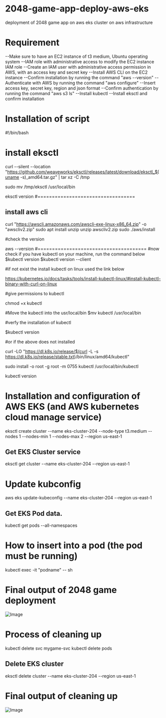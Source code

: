 # 2048-game-app-deploy-aws-eks
deployment of 2048 game app on aws eks cluster on aws infrastructure
# Requirement
--Make sure to have an EC2 instance of t3 medium, Ubuntu operating system
--IAM role with administrative access to modify the EC2 instance IAM role
--Create an IAM user with administrative access permission in AWS, with an access key and secret key
--Install AWS CLI on the EC2 instance
--Confirm installation by running the command "aws --version"
--Authenticate with AWS by running the command "aws configure"
--Insert access key, secret key, region and json format
--Confirm authentication by running the command "aws s3 ls"
--Install kubectl
--Install eksctl and confirm installation
 
 # Installation of script
 #!/bin/bash
# install eksctl

curl --silent --location "https://github.com/weaveworks/eksctl/releases/latest/download/eksctl_$(uname -s)_amd64.tar.gz" | tar xz -C /tmp

sudo mv /tmp/eksctl /usr/local/bin

eksctl version
#==================================
## install aws cli
curl "https://awscli.amazonaws.com/awscli-exe-linux-x86_64.zip" -o "awscliv2.zip" 
sudo apt install unzip 
unzip awscliv2.zip 
sudo ./aws/install

#check the version

aws --version
#======================================
#now check if you have kubectl on your machine, run the command below
$kubectl version
$kubectl version --client

#if not exist the install kubectl on linux used the link below

https://kubernetes.io/docs/tasks/tools/install-kubectl-linux/#install-kubectl-binary-with-curl-on-linux


#give permissions to kubectl

chmod +x kubectl

#Move the kubectl into the usr/local/bin
$mv kubectl /usr/local/bin

#verfy the installation of kubectl

$kubectl version

#or if the above does not installed

curl -LO "https://dl.k8s.io/release/$(curl -L -s https://dl.k8s.io/release/stable.txt)/bin/linux/amd64/kubectl"

sudo install -o root -g root -m 0755 kubectl /usr/local/bin/kubectl

kubectl version

# Installation and configuration of AWS EKS (and AWS kubernetes cloud manage service)
eksctl create cluster --name eks-cluster-204 --node-type t3.medium --nodes 1 --nodes-min 1 --nodes-max 2 --region us-east-1

## Get EKS Cluster service
eksctl get cluster --name eks-cluster-204 --region us-east-1

# Update kubconfig
aws eks update-kubeconfig --name eks-cluster-204 --region us-east-1

## Get EKS Pod data.
kubectl get pods --all-namespaces

# How to insert into a pod (the pod must be running)
kubectl exec -it "podname" -- sh

# Final output of 2048 game deployment
![Image](https://github.com/user-attachments/assets/39d19758-a5b0-4cb8-b4cb-57d1b5190b4f)

# Process of cleaning up
kubectl delete svc mygame-svc
kubectl delete pods

## Delete EKS cluster
eksctl delete cluster --name eks-cluster-204 --region us-east-1

# Final output of cleaning up
![Image](https://github.com/user-attachments/assets/33232107-47b6-480a-b83a-2e4f8727a423)